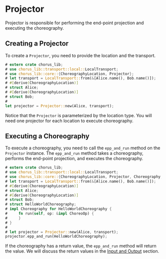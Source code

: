 # Projector

Projector is responsible for performing the end-point projection and executing the choreography.

## Creating a Projector

To create a `Projector`, you need to provide the location and the transport.

```rust
# extern crate chorus_lib;
# use chorus_lib::transport::local::LocalTransport;
# use chorus_lib::core::{ChoreographyLocation, Projector};
# let transport = LocalTransport::from(&[Alice.name(), Bob.name()]);
# #[derive(ChoreographyLocation)]
# struct Alice;
# #[derive(ChoreographyLocation)]
# struct Bob;
#
let projector = Projector::new(Alice, transport);
```

Notice that the `Projector` is parameterized by the location type. You will need one projector for each location to execute choreography.

## Executing a Choreography

To execute a choreography, you need to call the `epp_and_run` method on the `Projector` instance. The `epp_and_run` method takes a choreography, performs the end-point projection, and executes the choreography.

```rust
# extern crate chorus_lib;
# use chorus_lib::transport::local::LocalTransport;
# use chorus_lib::core::{ChoreographyLocation, Projector, Choreography, ChoreoOp};
# let transport = LocalTransport::from(&[Alice.name(), Bob.name()]);
# #[derive(ChoreographyLocation)]
# struct Alice;
# #[derive(ChoreographyLocation)]
# struct Bob;
# struct HelloWorldChoreography;
# impl Choreography for HelloWorldChoreography {
#     fn run(self, op: &impl ChoreoOp) {
#     }
# }
#
# let projector = Projector::new(Alice, transport);
projector.epp_and_run(HelloWorldChoreography);
```

If the choreography has a return value, the `epp_and_run` method will return the value. We will discuss the return values in the [Input and Output](./guide-input-and-output.md) section.
